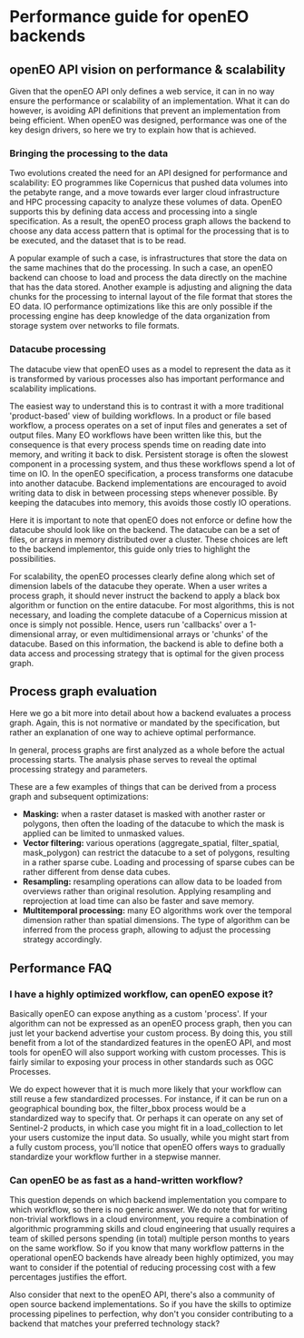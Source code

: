 # Performance guide for openEO backends

## openEO API vision on performance & scalability

Given that the openEO API only defines a web service, it can in no way ensure the performance or scalability of an 
implementation. What it can do however, is avoiding API definitions that prevent an implementation from being efficient.
When openEO was designed, performance was one of the key design drivers, so here we try to explain how that is achieved.

### Bringing the processing to the data

Two evolutions created the need for an API designed for performance and scalability: EO programmes like Copernicus that 
pushed data volumes into the petabyte range, and a move towards ever larger cloud infrastructure and HPC processing capacity 
to analyze these volumes of data. OpenEO supports this by defining data access and processing into a single specification.
As a result, the openEO process graph allows the backend to choose any data access pattern that is optimal for 
the processing that is to be executed, and the dataset that is to be read.

A popular example of such a case, is infrastructures that store the data on the same machines that do the processing. 
In such a case, an openEO backend can choose to load and process the data directly on the machine that has the data stored.
Another example is adjusting and aligning the data chunks for the processing to internal layout of the file format that 
stores the EO data. IO performance optimizations like this are only possible if the processing engine has deep knowledge 
of the data organization from storage system over networks to file formats.

### Datacube processing

The datacube view that openEO uses as a model to represent the data as it is transformed by various processes also has 
important performance and scalability implications.

The easiest way to understand this is to contrast it with a more traditional 'product-based' view of building workflows.
In a product or file based workflow, a process operates on a set of input files and generates a set of output files. Many
EO workflows have been written like this, but the consequence is that every process spends time on reading date into memory, and
writing it back to disk. Persistent storage is often the slowest component in a processing system, and thus these workflows
spend a lot of time on IO. In the openEO specification, a process transforms one datacube into another datacube.
Backend implementations are encouraged to avoid writing data to disk in between processing steps whenever possible. By
keeping the datacubes into memory, this avoids those costly IO operations.

Here it is important to note that openEO does not enforce or define how the datacube should look like on the backend. The 
datacube can be a set of files, or arrays in memory distributed over a cluster. These choices are left to the 
backend implementor, this guide only tries to highlight the possibilities.

For scalability, the openEO processes clearly define along which set of dimension labels of the datacube they operate. When
a user writes a process graph, it should never instruct the backend to apply a black box algorithm or function on the 
entire datacube. For most algorithms, this is not necessary, and loading the complete datacube of a Copernicus mission at once
is simply not possible. Hence, users run 'callbacks' over a 1-dimensional array, or even multidimensional arrays or 'chunks'
of the datacube. Based on this information, the backend is able to define both a data access and processing strategy that is
optimal for the given process graph.

## Process graph evaluation

Here we go a bit more into detail about how a backend evaluates a process graph. Again, this is not normative or
mandated by the specification, but rather an explanation of one way to achieve optimal performance.

In general, process graphs are first analyzed as a whole before the actual processing starts. The analysis phase serves
to reveal the optimal processing strategy and parameters. 

These are a few examples of things that can be derived from a process graph and subsequent optimizations:
* **Masking:** when a  raster dataset is masked with another raster or polygons, then often the loading of the datacube to 
which the mask is applied can be limited to unmasked values.
* **Vector filtering:** various operations (aggregate_spatial, filter_spatial, mask_polygon) can restrict the datacube to a 
set of polygons, resulting in a rather sparse cube. Loading and processing of sparse cubes can be rather different from dense data cubes.
* **Resampling:** resampling operations can allow data to be loaded from overviews rather than original resolution. Applying
resampling and reprojection at load time can also be faster and save memory.
* **Multitemporal processing:** many EO algorithms work over the temporal dimension rather than spatial dimensions. The
type of algorithm can be inferred from the process graph, allowing to adjust the processing strategy accordingly.

## Performance FAQ

### I have a highly optimized workflow, can openEO expose it?

Basically openEO can expose anything as a custom 'process'. If your algorithm can not be expressed as an openEO process graph,
then you can just let your backend advertise your custom process. By doing this, you still benefit from a lot of the standardized
features in the openEO API, and most tools for openEO will also support working with custom processes. This is fairly similar
to exposing your process in other standards such as OGC Processes. 

We do expect however that it is much more likely that your workflow can still reuse a few standardized processes. For instance,
if it can be run on a geographical bounding box, the filter_bbox process would be a standardized way to specify that. Or
perhaps it can operate on any set of Sentinel-2 products, in which case you might fit in a load_collection to let your users
customize the input data. So usually, while you might start from a fully custom process, you'll notice that openEO offers 
ways to gradually standardize your workflow further in a stepwise manner.

### Can openEO be as fast as a hand-written workflow?

This question depends on which backend implementation you compare to which workflow, so there is no generic answer.
We do note that for writing non-trivial workflows in a cloud environment, you require a combination of algorithmic programming skills
and cloud engineering that usually requires a team of skilled persons spending (in total) multiple person months to years on the same workflow.
So if you know that many workflow patterns in the operational openEO backends have already been highly optimized, you may
want to consider if the potential of reducing processing cost with a few percentages justifies the effort. 

Also consider that next to the openEO API, there's also a community of open source backend implementations. So if you have
the skills to optimize processing pipelines to perfection, why don't you consider contributing to a backend that matches your
preferred technology stack?

